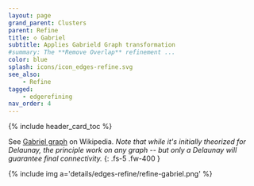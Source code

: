 ```yaml
---
layout: page
grand_parent: Clusters
parent: Refine
title: 🝔 Gabriel
subtitle: Applies Gabrield Graph transformation
#summary: The **Remove Overlap** refinement ...
color: blue
splash: icons/icon_edges-refine.svg
see_also:
    - Refine
tagged: 
    - edgerefining
nav_order: 4
---
```


{% include header_card_toc %}

See [Gabriel graph](https://en.wikipedia.org/wiki/Gabriel_graph) on Wikipedia.
*Note that while it's initially theorized for Delaunay, the principle work on any graph -- but only a Delaunay will guarantee final connectivity.*
{: .fs-5 .fw-400 } 

{% include img a='details/edges-refine/refine-gabriel.png' %}